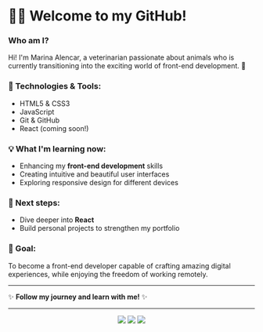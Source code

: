 # 👩‍💻 Welcome to my GitHub!

### Who am I?
Hi! I'm Marina Alencar, a veterinarian passionate about animals who is currently transitioning into the exciting world of front-end development. 🌟

### 🔧 Technologies & Tools:
- HTML5 & CSS3
- JavaScript
- Git & GitHub
- React (coming soon!)

### 💡 What I'm learning now:
- Enhancing my **front-end development** skills
- Creating intuitive and beautiful user interfaces
- Exploring responsive design for different devices

### 🌱 Next steps:
- Dive deeper into **React**
- Build personal projects to strengthen my portfolio

### 🎯 Goal:
To become a front-end developer capable of crafting amazing digital experiences, while enjoying the freedom of working remotely.

---

✨ **Follow my journey and learn with me!** ✨

---
<div align="center">
  <img src="https://img.shields.io/badge/-HTML5-black?style=for-the-badge&logo=html5&logoColor=white">
  <img src="https://img.shields.io/badge/-CSS3-purple?style=for-the-badge&logo=css3&logoColor=white">
  <img src="https://img.shields.io/badge/-JavaScript-black?style=for-the-badge">


